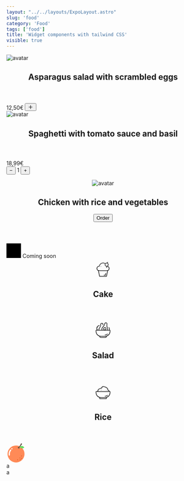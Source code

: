 ```yaml
---
layout: "../../layouts/ExpoLayout.astro"
slug: 'food'
category: 'Food'
tags: ['food']
title: 'Widget components with tailwind CSS'
visible: true
---
```


<article class="border shadow-sm break-inside grid grid-cols-12 rounded-xl overflow-hidden mb-3 text-sm bg-white dark:bg-gray-950 dark:text-white dark:border-gray-900" data-filter="food">
  <div class="flex-none col-span-4">
    <img class="w-full h-full object-cover" src="https://images.pexels.com/photos/1640772/pexels-photo-1640772.jpeg?auto=compress&cs=tinysrgb&w=1260&h=750&dpr=2" alt="avatar" loading="lazy">
  </div>
  <section class="col-span-8 flex justify-between flex-col p-3 gap-1">
    <header class="flex flex-row justify-between items-start">
      <h2 class="font-medium"> Asparagus salad with scrambled eggs</h2>
    </header>
    <div class="flex items-center justify-between w-full">
      <span class="font-semibold">12,50€</span>
      <button class="flex flex-none items-center justify-center gap-1 font-medium text-sm rounded h-6 w-6 transition-colors duration-200 bg-gray-100 dark:bg-gray-800 dark:text-white focus:bg-gray-300 dark:focus:bg-gray-700">
        <svg class="flex-none" width="14" height="14" fill="none" stroke-width="2" stroke="currentColor" viewBox="0 0 24 24" xmlns="http://www.w3.org/2000/svg" aria-hidden="true">
          <path stroke-linecap="round" stroke-linejoin="round" d="M12 4.5v15m7.5-7.5h-15"></path>
        </svg>
      </button>
    </div>
  </section>
</article>

<article class="border shadow-sm break-inside grid grid-cols-12 rounded-xl overflow-hidden mb-3 text-sm bg-white dark:bg-gray-950 dark:text-white dark:border-gray-900" data-filter="food">
  <div class="flex-none col-span-4">
    <img class="w-full h-full object-cover" src="https://images.pexels.com/photos/691114/pexels-photo-691114.jpeg?auto=compress&cs=tinysrgb&w=1260&h=750&dpr=2" alt="avatar" loading="lazy">
  </div>
  <section class="col-span-8 flex justify-between flex-col p-3 gap-1">
    <header class="flex flex-row justify-between items-start">
      <h2 class="font-medium"> Spaghetti with tomato sauce and basil</h2>
    </header>
    <div class="flex items-center justify-between w-full">
      <span class="font-semibold">18,99€</span>
      <div class="flex items-center justify-between rounded p-1 gap-3 bg-gray-200 dark:bg-gray-800">
        <button class="flex flex-none items-center justify-center gap-1 font-medium text-lg rounded h-4 w-4 transition-colors duration-200 bg-white dark:bg-gray-600">
          &#8722;
        </button>
        <span class="font-medium text-xs">1</span>
        <button class="flex flex-none items-center justify-center gap-1 font-medium text-lg rounded h-4 w-4 transition-colors duration-200 bg-white dark:bg-gray-600">
          &#43;
        </button>
      </div>
    </div>
  </section>
</article>

<article class="border shadow-sm break-inside flex items-center justify-between gap-4 p-3 rounded-xl overflow-hidden mb-3 text-sm bg-white dark:bg-gray-950 dark:text-white dark:border-gray-900" data-filter="food">
  <header class="flex items-center justify-start w-full gap-4">
    <figure class="flex items-center justify-center w-10 h-10 p-1 rounded-full border border-gray-300 flex-none bg-white dark:border-white">
      <img src="https://www.svgrepo.com/show/408532/dog-food.svg" alt="avatar" loading="lazy" class="w-full object-cover">
    </figure>
    <h2 class="font-medium"> Chicken with rice and vegetables</h2>
    <button class="flex flex-none items-center justify-center text-xs font-medium h-6 px-3 rounded transition-colors duration-200 bg-green-600 text-white hover:bg-green-500">
      Order
    </button>
  </header>
</article>

<article class="border shadow-sm break-inside flex items-center justify-start flex-col gap-4 p-3 rounded-xl overflow-hidden mb-3 text-sm bg-white dark:bg-gray-950 dark:text-white dark:border-gray-900" data-filter="food">
  <svg width="38" height="38" xmlns="http://www.w3.org/2000/svg" viewBox="0 0 48 48">
    <path class="fill-none stroke-current" stroke-width="2" d="M10.92 28.19c-2.72-2-4.85-3.94-6.24-5.12a2.56 2.56 0 0 1-.9-2 2.72 2.72 0 0 1 .12-.8 1 1 0 0 1 1.5-.62c2.07 1.17 7.17 3.55 16.06 4.82a16.24 16.24 0 0 0 8.09-1.06h0"/>
    <path class="fill-none stroke-current" stroke-width="2" d="M38 12c-1 5.26-3.07 15.78-11.48 19.37A55.53 55.53 0 0 1 15 35h0a28.77 28.77 0 0 1-4.54.53 1 1 0 0 0-1 1.13 2.57 2.57 0 0 0 2.11 2.12c4.76.77 16.91 3.69 26.17-2.79 11.36-7.93 4.76-23.06 4.76-23.06l.11-.5v0"/>
    <path class="fill-none stroke-current" stroke-width="2" d="m42 13 1.53-4-.72-.19L39.58 8s-.36 1-1.07 2.64c-2.19 4.91-7.77 15.12-16.72 16.66-8.75 1.5-14.27.79-16.56.31a1 1 0 0 0-1.23 1A2.56 2.56 0 0 0 5.56 31c1.94.8 4.59 2.84 8.44 4"/>
    <path class="fill-none stroke-current" stroke-width="2" d="M-423-423h690v690h-690z"/>
  </svg>
  Coming soon
</article>

<section class="grid grid-cols-3 gap-3 mb-3">
  <article class="relative border shadow-sm break-inside flex items-center justify-start flex-col gap-1 font-medium text-center p-3 rounded-xl overflow-hidden text-sm bg-white dark:bg-gray-950 dark:text-white dark:border-gray-900" data-filter="food">
    <div class="absolute w-12 h-12 top-0 left-2 rounded-full z-0 bg-rose-400"></div>
    <header class="relative">
      <svg width="50" height="50" viewBox="0 0 64 64" xmlns="http://www.w3.org/2000/svg" xml:space="preserve" >
        <path fill="none" d="M0 0h64v64H0z"/>
        <path d="M47.541 38.773H16.459l4.104 18.873h22.874l4.104-18.873zM45 23.773a7.5 7.5 0 0 1 7.5 7.5s0 0 0 0a7.5 7.5 0 0 1-7.5 7.5" stroke-width="2" stroke="currentColor" fill="none"/>
        <path d="M19 38.773a7.5 7.5 0 0 1-7.5-7.5s0 0 0 0a7.5 7.5 0 0 1 7.5-7.5h.614c.742-6.179 6.008-10.975 12.386-10.975 2.513 0 4.854.744 6.813 2.025M44.386 23.773c0 2.398-.142 4.244-.567 5.5M25 24v1" stroke-width="2" stroke="currentColor" fill="none"/>
        <circle cx="44.102" cy="18.484" r="5.289" stroke-width="2" stroke="currentColor" fill="none"/>
        <path d="M34.425 53.83h5.581l1.419-6.79M46.052 13.148s.714-1.785 2.231-2.945" stroke-width="2" stroke="currentColor" fill="none"/>
      </svg>
      <h2>Cake</h2>
    </header>
  </article>
  <article class="relative border shadow-sm break-inside flex items-center justify-start flex-col gap-1 font-medium text-center p-3 rounded-xl overflow-hidden text-sm bg-white dark:bg-gray-950 dark:text-white dark:border-gray-900" data-filter="food">
    <div class="absolute w-12 h-12 top-0 left-2 rounded-full z-0 bg-amber-400"></div>
    <header class="relative">
      <svg width="50" height="50" viewBox="0 0 64 64" xmlns="http://www.w3.org/2000/svg" xml:space="preserve" >
        <path fill="none" d="M0 0h64v64H0z"/>
        <path d="M54.448 33a1.335 1.335 0 0 1 1.322 1.534l-.726 4.839A16 16 0 0 1 39.221 53H24.779A16 16 0 0 1 8.956 39.373l-.726-4.839A1.335 1.335 0 0 1 9.552 33h44.896z" stroke="currentColor" fill="none" stroke-width="2"/>
        <path d="M47.5 45.284a15.105 15.105 0 0 1-9.6 3.432M43 52.503v1.37A3.13 3.13 0 0 1 39.872 57H24.128A3.127 3.127 0 0 1 21 53.873v-1.37M28.529 33a9.886 9.886 0 0 1-.365-5.247 9.891 9.891 0 0 1 3.461-5.736 16.81 16.81 0 0 0 5.824-9.684c.094-.42.177-.834.257-1.232a3.862 3.862 0 0 1 4.548-3.024s0 0 0 0a3.861 3.861 0 0 1 3.024 4.548l-.248 1.234a16.813 16.813 0 0 0 1.626 11.188 9.83 9.83 0 0 1 .98 6.624A9.963 9.963 0 0 1 47.272 33M18.141 33a9.97 9.97 0 0 1-.103-1.434c0-2.393.849-4.59 2.261-6.306a16.806 16.806 0 0 0 3.799-10.642c.009-.431.009-.853.009-1.259a3.862 3.862 0 0 1 3.862-3.862s0 0 0 0a3.862 3.862 0 0 1 3.862 3.862v1.259c0 .448.018.895.054 1.339" stroke="currentColor" fill="none" stroke-width="2"/>
        <circle cx="38" cy="28" r="4" stroke="currentColor" fill="none" stroke-width="2"/>
        <path d="M53 33s1.521-5.869-1.649-9.511M13.002 33A9.952 9.952 0 0 1 11 27c0-5.114 3.848-9.337 8.804-9.929M11.635 23.489 14 24M12 32l2-1M19 18v1" stroke="currentColor" fill="none" stroke-width="2"/>
      </svg>
      <h2>Salad</h2>
    </header>
  </article>
  <article class="relative border shadow-sm break-inside flex items-center justify-start flex-col gap-1 font-medium text-center p-3 rounded-xl overflow-hidden text-sm bg-white dark:bg-gray-950 dark:text-white dark:border-gray-900" data-filter="food">
    <div class="absolute w-12 h-12 top-0 left-2 rounded-full z-0 bg-green-400"></div>
    <header class="relative">
      <svg width="50" height="50" viewBox="0 0 64 64" xmlns="http://www.w3.org/2000/svg" xml:space="preserve" >
        <path fill="none" d="M0 0h64v64H0z"/>
        <path d="M54.448 33a1.335 1.335 0 0 1 1.322 1.534l-.726 4.839A16 16 0 0 1 39.221 53H24.779A16 16 0 0 1 8.956 39.373l-.726-4.839A1.335 1.335 0 0 1 9.552 33h44.896z" fill="none" stroke="currentColor" stroke-width="2"/>
        <path d="M47.5 45.284a15.105 15.105 0 0 1-9.6 3.432M43 52.503V57H21v-4.497M12.3 33a10.161 10.161 0 0 1 3.085-2.524 5.391 5.391 0 0 1 5.667-6.547 6.986 6.986 0 0 1 5.941-2.013c1.295-6.811 8.282-6.624 11.959-3.805 4.507.19 4.917 2.734 4.917 2.734a5.003 5.003 0 0 1 3.88 6.49c.505.472.961.994 1.362 1.558A5.01 5.01 0 0 1 52.941 33M26.5 28.5l-1-.5M42.5 29l.5-.5" fill="none" stroke="currentColor" stroke-width="2"/>
      </svg>
      <h2>Rice</h2>
    </header>
  </article>
</section>

<section class="grid grid-cols-3 gap-3 mb-3">
  <article class="relative overflow-hidden border shadow-sm break-inside rounded text-sm bg-white dark:bg-gray-950 dark:text-white dark:border-gray-900" data-filter="food">
    <svg width="50" height="50" viewBox="0 0 1024 1024" version="1.1" xmlns="http://www.w3.org/2000/svg"><path d="M511.948866 570.036552m-453.963447 0a453.963448 453.963448 0 1 0 907.926895 0 453.963448 453.963448 0 1 0-907.926895 0Z" fill="#FF8A57" /><path d="M954.049336 214.760811C876.121842 137.855987 801.262359 97.562768 683.143913 202.693299c0 0 172.217717 118.118446 254.235893 30.680116" fill="#69DB64" /><path d="M800.035154 2.658943l26.793968 18.40807a16.260461 16.260461 0 0 1 4.295216 22.19195A1067.872566 1067.872566 0 0 1 678.235094 231.123539a15.340058 15.340058 0 0 1-21.680615-0.511335 16.260461 16.260461 0 0 1 0-22.601019c21.067013-21.680615 68.416658-78.745631 120.572855-198.500349a15.544592 15.544592 0 0 1 22.90782-6.851893z" fill="#604D42" /><path d="M634.132428 266.093127a46.736043 35.588934 30 1 0 35.588934-61.641843 46.736043 35.588934 30 1 0-35.588934 61.641843Z" fill="#604D42" /><path d="M805.148507 675.985219m-24.748627 0a24.748627 24.748627 0 1 0 49.497254 0 24.748627 24.748627 0 1 0-49.497254 0Z" fill="#E2642D" /><path d="M718.528313 780.706681m-24.748627 0a24.748627 24.748627 0 1 0 49.497254 0 24.748627 24.748627 0 1 0-49.497254 0Z" fill="#E2642D" /><path d="M595.09198 880.00799m-24.748626 0a24.748627 24.748627 0 1 0 49.497253 0 24.748627 24.748627 0 1 0-49.497253 0Z" fill="#E2642D" /><path d="M809.034655 805.455308m-24.748627 0a24.748627 24.748627 0 1 0 49.497254 0 24.748627 24.748627 0 1 0-49.497254 0Z" fill="#E2642D" /><path d="M736.220513 880.00799m-24.748626 0a24.748627 24.748627 0 1 0 49.497253 0 24.748627 24.748627 0 1 0-49.497253 0Z" fill="#E2642D" /><path d="M292.483771 323.163887c43.463497 0 43.463497-67.598522 0-67.598522s-43.565765 67.598522 0 67.598522zM201.159293 341.981025C129.572356 421.237991 109.118945 531.788675 123.027265 634.567063c5.829222 42.849895 70.871068 24.64636 65.144112-17.896734-10.226705-77.927494 6.647358-167.308898 60.644363-226.930591C277.859583 357.934685 230.305403 309.664636 201.159293 341.981025z" fill="#FFFFFF" /></svg>
  </article>
  <article class="relative overflow-hidden border shadow-sm break-inside rounded text-sm bg-white dark:bg-gray-950 dark:text-white dark:border-gray-900" data-filter="food">
    a
  </article>
  <article class="relative overflow-hidden border shadow-sm break-inside rounded text-sm bg-white dark:bg-gray-950 dark:text-white dark:border-gray-900" data-filter="food">
    a
  </article>
</section>